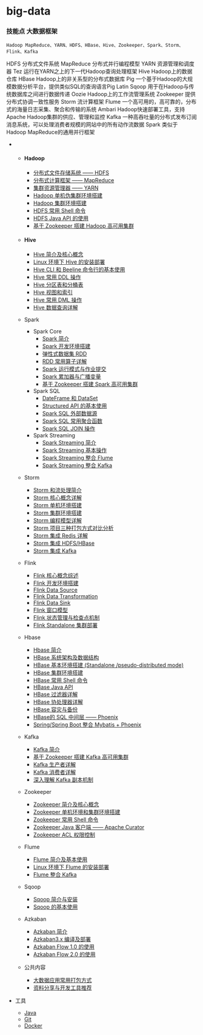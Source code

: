 # big-data

### 技能点 大数据框架

    Hadoop MapReduce、YARN、HDFS、HBase、Hive、Zookeeper、Spark、Storm、Flink、Kafka

HDFS 分布式文件系统 
MapReduce 分布式并行编程模型 
YARN 资源管理和调度器 
Tez 运行在YARN之上的下一代Hadoop查询处理框架 
Hive Hadoop上的数据仓库 
HBase Hadoop上的非关系型的分布式数据库 
Pig 一个基于Hadoop的大规模数据分析平台，提供类似SQL的查询语言Pig Latin 
Sqoop 用于在Hadoop与传统数据库之间进行数据传递 
Oozie Hadoop上的工作流管理系统 
Zookeeper 提供分布式协调一致性服务 
Storm 流计算框架 
Flume 一个高可用的，高可靠的，分布式的海量日志采集、聚合和传输的系统 
Ambari Hadoop快速部署工具，支持Apache Hadoop集群的供应、管理和监控 
Kafka 一种高吞吐量的分布式发布订阅消息系统，可以处理消费者规模的网站中的所有动作流数据 
Spark 类似于Hadoop MapReduce的通用并行框架 

- - #### Hadoop

    - [分布式文件存储系统 —— HDFS](https://github.com/Lcsbs/technology-summary/blob/master/docs/bigdata/notes/Hadoop-HDFS.md)
    - [分布式计算框架 —— MapReduce](https://github.com/Lcsbs/technology-summary/blob/master/docs/bigdata/notes/Hadoop-MapReduce.md)
    - [集群资源管理器 —— YARN](https://github.com/Lcsbs/technology-summary/blob/master/docs/bigdata/notes/Hadoop-YARN.md)
    - [Hadoop 单机伪集群环境搭建](https://github.com/Lcsbs/technology-summary/blob/master/docs/bigdata/notes/installation/Hadoop单机环境搭建.md)
    - [Hadoop 集群环境搭建](https://github.com/Lcsbs/technology-summary/blob/master/docs/bigdata/notes/installation/Hadoop集群环境搭建.md)
    - [HDFS 常用 Shell 命令](https://github.com/Lcsbs/technology-summary/blob/master/docs/bigdata/notes/HDFS常用Shell命令.md)
    - [HDFS Java API 的使用](https://github.com/Lcsbs/technology-summary/blob/master/docs/bigdata/notes/HDFS-Java-API.md)
    - [基于 Zookeeper 搭建 Hadoop 高可用集群](https://github.com/Lcsbs/technology-summary/blob/master/docs/bigdata/notes/installation/基于Zookeeper搭建Hadoop高可用集群.md)

  - #### Hive

    - [Hive 简介及核心概念](https://github.com/Lcsbs/technology-summary/blob/master/docs/bigdata/notes/Hive简介及核心概念.md)
    - [Linux 环境下 Hive 的安装部署](https://github.com/Lcsbs/technology-summary/blob/master/docs/bigdata/notes/installation/Linux环境下Hive的安装部署.md)
    - [Hive CLI 和 Beeline 命令行的基本使用](https://github.com/Lcsbs/technology-summary/blob/master/docs/bigdata/notes/HiveCLI和Beeline命令行的基本使用.md)
    - [Hive 常用 DDL 操作](https://github.com/Lcsbs/technology-summary/blob/master/docs/bigdata/notes/Hive常用DDL操作.md)
    - [Hive 分区表和分桶表](https://github.com/Lcsbs/technology-summary/blob/master/docs/bigdata/notes/Hive分区表和分桶表.md)
    - [Hive 视图和索引](https://github.com/Lcsbs/technology-summary/blob/master/docs/bigdata/notes/Hive视图和索引.md)
    - [Hive 常用 DML 操作](https://github.com/Lcsbs/technology-summary/blob/master/docs/bigdata/notes/Hive常用DML操作.md)
    - [Hive 数据查询详解](https://github.com/Lcsbs/technology-summary/blob/master/docs/bigdata/notes/Hive数据查询详解.md)

  - Spark

    - Spark Core
      - [Spark 简介](https://github.com/Lcsbs/technology-summary/blob/master/docs/bigdata/notes/Spark简介.md)
      - [Spark 开发环境搭建](https://github.com/Lcsbs/technology-summary/blob/master/docs/bigdata/notes/installation/Spark开发环境搭建.md)
      - [弹性式数据集 RDD](https://github.com/Lcsbs/technology-summary/blob/master/docs/bigdata/notes/Spark_RDD.md)
      - [RDD 常用算子详解](https://github.com/Lcsbs/technology-summary/blob/master/docs/bigdata/notes/Spark_Transformation和Action算子.md)
      - [Spark 运行模式与作业提交](https://github.com/Lcsbs/technology-summary/blob/master/docs/bigdata/notes/Spark部署模式与作业提交.md)
      - [Spark 累加器与广播变量](https://github.com/Lcsbs/technology-summary/blob/master/docs/bigdata/notes/Spark累加器与广播变量.md)
      - [基于 Zookeeper 搭建 Spark 高可用集群](https://github.com/Lcsbs/technology-summary/blob/master/docs/bigdata/notes/installation/Spark集群环境搭建.md)
    - Spark SQL
      - [DateFrame 和 DataSet](https://github.com/Lcsbs/technology-summary/blob/master/docs/bigdata/notes/SparkSQL_Dataset和DataFrame简介.md)
      - [Structured API 的基本使用](https://github.com/Lcsbs/technology-summary/blob/master/docs/bigdata/notes/Spark_Structured_API的基本使用.md)
      - [Spark SQL 外部数据源](https://github.com/Lcsbs/technology-summary/blob/master/docs/bigdata/notes/SparkSQL外部数据源.md)
      - [Spark SQL 常用聚合函数](https://github.com/Lcsbs/technology-summary/blob/master/docs/bigdata/notes/SparkSQL常用聚合函数.md)
      - [Spark SQL JOIN 操作](https://github.com/Lcsbs/technology-summary/blob/master/docs/bigdata/notes/SparkSQL联结操作.md)
    - Spark Streaming
      - [Spark Streaming 简介](https://github.com/Lcsbs/technology-summary/blob/master/docs/bigdata/notes/Spark_Streaming与流处理.md)
      - [Spark Streaming 基本操作](https://github.com/Lcsbs/technology-summary/blob/master/docs/bigdata/notes/Spark_Streaming基本操作.md)
      - [Spark Streaming 整合 Flume](https://github.com/Lcsbs/technology-summary/blob/master/docs/bigdata/notes/Spark_Streaming整合Flume.md)
      - [Spark Streaming 整合 Kafka](https://github.com/Lcsbs/technology-summary/blob/master/docs/bigdata/notes/Spark_Streaming整合Kafka.md)

  - Storm

    - [Storm 和流处理简介](https://github.com/Lcsbs/technology-summary/blob/master/docs/bigdata/notes/Storm和流处理简介.md)
    - [Storm 核心概念详解](https://github.com/Lcsbs/technology-summary/blob/master/docs/bigdata/notes/Storm核心概念详解.md)
    - [Storm 单机环境搭建](https://github.com/Lcsbs/technology-summary/blob/master/docs/bigdata/notes/installation/Storm单机环境搭建.md)
    - [Storm 集群环境搭建](https://github.com/Lcsbs/technology-summary/blob/master/docs/bigdata/notes/installation/Storm集群环境搭建.md)
    - [Storm 编程模型详解](https://github.com/Lcsbs/technology-summary/blob/master/docs/bigdata/notes/Storm编程模型详解.md)
    - [Storm 项目三种打包方式对比分析](https://github.com/Lcsbs/technology-summary/blob/master/docs/bigdata/notes/Storm三种打包方式对比分析.md)
    - [Storm 集成 Redis 详解](https://github.com/Lcsbs/technology-summary/blob/master/docs/bigdata/notes/Storm集成Redis详解.md)
    - [Storm 集成 HDFS/HBase](https://github.com/Lcsbs/technology-summary/blob/master/docs/bigdata/notes/Storm集成HBase和HDFS.md)
    - [Storm 集成 Kafka](https://github.com/Lcsbs/technology-summary/blob/master/docs/bigdata/notes/Storm集成Kakfa.md)

  - Flink

    - [Flink 核心概念综述](https://github.com/Lcsbs/technology-summary/blob/master/docs/bigdata/notes/Flink核心概念综述.md)
    - [Flink 开发环境搭建](https://github.com/Lcsbs/technology-summary/blob/master/docs/bigdata/notes/Flink开发环境搭建.md)
    - [Flink Data Source](https://github.com/Lcsbs/technology-summary/blob/master/docs/bigdata/notes/Flink_Data_Source.md)
    - [Flink Data Transformation](https://github.com/Lcsbs/technology-summary/blob/master/docs/bigdata/notes/Flink_Data_Transformation.md)
    - [Flink Data Sink](https://github.com/Lcsbs/technology-summary/blob/master/docs/bigdata/notes/Flink_Data_Sink.md)
    - [Flink 窗口模型](https://github.com/Lcsbs/technology-summary/blob/master/docs/bigdata/notes/Flink_Windows.md)
    - [Flink 状态管理与检查点机制](https://github.com/Lcsbs/technology-summary/blob/master/docs/bigdata/notes/Flink状态管理与检查点机制.md)
    - [Flink Standalone 集群部署](https://github.com/Lcsbs/technology-summary/blob/master/docs/bigdata/notes/installation/Flink_Standalone_Cluster.md)

  - Hbase

    - [Hbase 简介](https://github.com/Lcsbs/technology-summary/blob/master/docs/bigdata/notes/Hbase简介.md)
    - [HBase 系统架构及数据结构](https://github.com/Lcsbs/technology-summary/blob/master/docs/bigdata/notes/Hbase系统架构及数据结构.md)
    - [HBase 基本环境搭建 (Standalone /pseudo-distributed mode)](https://github.com/Lcsbs/technology-summary/blob/master/docs/bigdata/notes/installation/HBase单机环境搭建.md)
    - [HBase 集群环境搭建](https://github.com/Lcsbs/technology-summary/blob/master/docs/bigdata/notes/installation/HBase集群环境搭建.md)
    - [HBase 常用 Shell 命令](https://github.com/Lcsbs/technology-summary/blob/master/docs/bigdata/notes/Hbase_Shell.md)
    - [HBase Java API](https://github.com/Lcsbs/technology-summary/blob/master/docs/bigdata/notes/Hbase_Java_API.md)
    - [HBase 过滤器详解](https://github.com/Lcsbs/technology-summary/blob/master/docs/bigdata/notes/Hbase过滤器详解.md)
    - [HBase 协处理器详解](https://github.com/Lcsbs/technology-summary/blob/master/docs/bigdata/notes/Hbase协处理器详解.md)
    - [HBase 容灾与备份](https://github.com/Lcsbs/technology-summary/blob/master/docs/bigdata/notes/Hbase容灾与备份.md)
    - [HBase的 SQL 中间层 —— Phoenix](https://github.com/Lcsbs/technology-summary/blob/master/docs/bigdata/notes/Hbase的SQL中间层_Phoenix.md)
    - [Spring/Spring Boot 整合 Mybatis + Phoenix](https://github.com/Lcsbs/technology-summary/blob/master/docs/bigdata/notes/Spring+Mybtais+Phoenix整合.md)

  - Kafka

    - [Kafka 简介](https://github.com/Lcsbs/technology-summary/blob/master/docs/bigdata/notes/Kafka简介.md)
    - [基于 Zookeeper 搭建 Kafka 高可用集群](https://github.com/Lcsbs/technology-summary/blob/master/docs/bigdata/notes/installation/基于Zookeeper搭建Kafka高可用集群.md)
    - [Kafka 生产者详解](https://github.com/Lcsbs/technology-summary/blob/master/docs/bigdata/notes/Kafka生产者详解.md)
    - [Kafka 消费者详解](https://github.com/Lcsbs/technology-summary/blob/master/docs/bigdata/notes/Kafka消费者详解.md)
    - [深入理解 Kafka 副本机制](https://github.com/Lcsbs/technology-summary/blob/master/docs/bigdata/notes/Kafka深入理解分区副本机制.md)

  - Zookeeper

    - [Zookeeper 简介及核心概念](https://github.com/Lcsbs/technology-summary/blob/master/docs/bigdata/notes/Zookeeper简介及核心概念.md)
    - [Zookeeper 单机环境和集群环境搭建](https://github.com/Lcsbs/technology-summary/blob/master/docs/bigdata/notes/installation/Zookeeper单机环境和集群环境搭建.md)
    - [Zookeeper 常用 Shell 命令](https://github.com/Lcsbs/technology-summary/blob/master/docs/bigdata/notes/Zookeeper常用Shell命令.md)
    - [Zookeeper Java 客户端 —— Apache Curator](https://github.com/Lcsbs/technology-summary/blob/master/docs/bigdata/notes/Zookeeper_Java客户端Curator.md)
    - [Zookeeper ACL 权限控制](https://github.com/Lcsbs/technology-summary/blob/master/docs/bigdata/notes/Zookeeper_ACL权限控制.md)

  - Flume

    - [Flume 简介及基本使用](https://github.com/Lcsbs/technology-summary/blob/master/docs/bigdata/notes/Flume简介及基本使用.md)
    - [Linux 环境下 Flume 的安装部署](https://github.com/Lcsbs/technology-summary/blob/master/docs/bigdata/notes/installation/Linux下Flume的安装.md)
    - [Flume 整合 Kafka](https://github.com/Lcsbs/technology-summary/blob/master/docs/bigdata/notes/Flume整合Kafka.md)

  - Sqoop

    - [Sqoop 简介与安装](https://github.com/Lcsbs/technology-summary/blob/master/docs/bigdata/notes/Sqoop简介与安装.md)
    - [Sqoop 的基本使用](https://github.com/Lcsbs/technology-summary/blob/master/docs/bigdata/notes/Sqoop基本使用.md)

  - Azkaban

    - [Azkaban 简介](https://github.com/Lcsbs/technology-summary/blob/master/docs/bigdata/notes/Azkaban简介.md)
    - [Azkaban3.x 编译及部署](https://github.com/Lcsbs/technology-summary/blob/master/docs/bigdata/notes/installation/Azkaban_3.x_编译及部署.md)
    - [Azkaban Flow 1.0 的使用](https://github.com/Lcsbs/technology-summary/blob/master/docs/bigdata/notes/Azkaban_Flow_1.0_的使用.md)
    - [Azkaban Flow 2.0 的使用](https://github.com/Lcsbs/technology-summary/blob/master/docs/bigdata/notes/Azkaban_Flow_2.0_的使用.md)

  - 公共内容

    - [大数据应用常用打包方式](https://github.com/Lcsbs/technology-summary/blob/master/docs/bigdata/notes/大数据应用常用打包方式.md)
    - [资料分享与开发工具推荐](https://github.com/Lcsbs/technology-summary/blob/master/docs/bigdata/notes/资料分享与工具推荐.md)

- 工具

  - [Java](https://github.com/Lcsbs/technology-summary/blob/master/docs/overview/tools/Java.md)
  - [Git](https://github.com/Lcsbs/technology-summary/blob/master/docs/overview/tools/Git.md)
  - [Docker](https://github.com/Lcsbs/technology-summary/blob/master/docs/overview/tools/Docker.md)